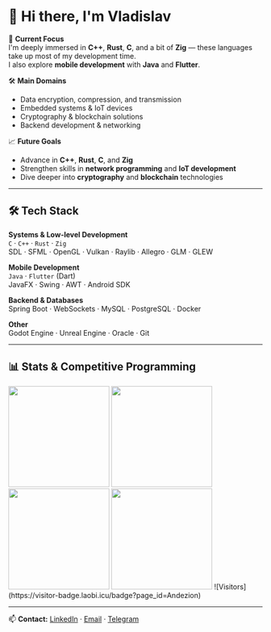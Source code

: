 # 👋 Hi there, I'm Vladislav

🎯 **Current Focus**  
I'm deeply immersed in **C++**, **Rust**, **C**, and a bit of **Zig** — these languages take up most of my development time.  
I also explore **mobile development** with **Java** and **Flutter**.  

🛠 **Main Domains**  
- Data encryption, compression, and transmission  
- Embedded systems & IoT devices  
- Cryptography & blockchain solutions  
- Backend development & networking  

📈 **Future Goals**  
- Advance in **C++**, **Rust**, **C**, and **Zig**  
- Strengthen skills in **network programming** and **IoT development**  
- Dive deeper into **cryptography** and **blockchain** technologies  

---

## 🛠 Tech Stack

**Systems & Low-level Development**  
`C` · `C++` · `Rust` · `Zig`  
SDL · SFML · OpenGL · Vulkan · Raylib · Allegro · GLM · GLEW

**Mobile Development**  
`Java` · `Flutter` (Dart)  
JavaFX · Swing · AWT · Android SDK

**Backend & Databases**  
Spring Boot · WebSockets · MySQL · PostgreSQL · Docker

**Other**  
Godot Engine · Unreal Engine · Oracle · Git

---

## 📊 Stats & Competitive Programming

<img src="https://github-readme-stats.vercel.app/api/top-langs/?username=Andezion&layout=compact&theme=dark" height="200">

<img src="https://leetcard.jacoblin.cool/Andezion?ext=activity&theme=dark" height="200">
<img src="https://codeforces-readme-stats.vercel.app/api/card?username=Andezion&theme=dark" height="200">
<img src="https://github.r2v.ch/codewars?user=Andezion&stroke=%23BB432C" height="200">
![Visitors](https://visitor-badge.laobi.icu/badge?page_id=Andezion)

---
📫 **Contact:** [LinkedIn](#) · [Email](#) · [Telegram](#)
